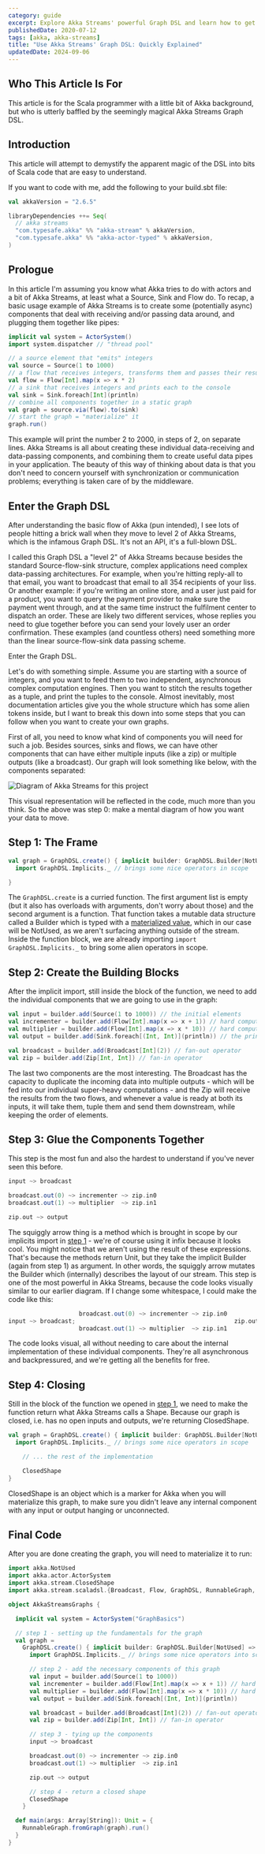 ```yaml
---
category: guide
excerpt: Explore Akka Streams' powerful Graph DSL and learn how to get started quickly with our easy guide
publishedDate: 2020-07-12
tags: [akka, akka-streams]
title: "Use Akka Streams' Graph DSL: Quickly Explained"
updatedDate: 2024-09-06
---
```


## Who This Article Is For

This article is for the Scala programmer with a little bit of Akka background, but who is utterly baffled by the seemingly magical Akka Streams Graph DSL.

## Introduction

This article will attempt to demystify the apparent magic of the DSL into bits of Scala code that are easy to understand.

If you want to code with me, add the following to your build.sbt file:

```scala
val akkaVersion = "2.6.5"

libraryDependencies ++= Seq(
  // akka streams
  "com.typesafe.akka" %% "akka-stream" % akkaVersion,
  "com.typesafe.akka" %% "akka-actor-typed" % akkaVersion,
)
```

## Prologue

In this article I'm assuming you know what Akka tries to do with actors and a bit of Akka Streams, at least what a Source, Sink and Flow do. To recap, a basic usage example of Akka Streams is to create some (potentially async) components that deal with receiving and/or passing data around, and plugging them together like pipes:

```scala
implicit val system = ActorSystem()
import system.dispatcher // "thread pool"

// a source element that "emits" integers
val source = Source(1 to 1000)
// a flow that receives integers, transforms them and passes their results further down
val flow = Flow[Int].map(x => x * 2)
// a sink that receives integers and prints each to the console
val sink = Sink.foreach[Int](println)
// combine all components together in a static graph
val graph = source.via(flow).to(sink)
// start the graph = "materialize" it
graph.run()
```

This example will print the number 2 to 2000, in steps of 2, on separate lines. Akka Streams is all about creating these individual data-receiving and data-passing components, and combining them to create useful data pipes in your application. The beauty of this way of thinking about data is that you don't need to concern yourself with synchronization or communication problems; everything is taken care of by the middleware.

## Enter the Graph DSL

After understanding the basic flow of Akka (pun intended), I see lots of people hitting a brick wall when they move to level 2 of Akka Streams, which is the infamous Graph DSL. It's not an API, it's a full-blown DSL.

I called this Graph DSL a "level 2" of Akka Streams because besides the standard Source-flow-sink structure, complex applications need complex data-passing architectures. For example, when you're hitting reply-all to that email, you want to broadcast that email to all 354 recipients of your liss. Or another example: if you're writing an online store, and a user just paid for a product, you want to query the payment provider to make sure the payment went through, and at the same time instruct the fulfilment center to dispatch an order. These are likely two different services, whose replies you need to glue together before you can send your lovely user an order confirmation. These examples (and countless others) need something more than the linear source-flow-sink data passing scheme.

Enter the Graph DSL.

Let's do with something simple. Assume you are starting with a source of integers, and you want to feed them to two independent, asynchronous complex computation engines. Then you want to stitch the results together as a tuple, and print the tuples to the console. Almost inevitably, most documentation articles give you the whole structure which has some alien tokens inside, but I want to break this down into some steps that you can follow when you want to create your own graphs.

First of all, you need to know what kind of components you will need for such a job. Besides sources, sinks and flows, we can have other components that can have either multiple inputs (like a zip) or multiple outputs (like a broadcast). Our graph will look something like below, with the components separated:

![Diagram of Akka Streams for this project](images/akka-streams-diagram.png)

This visual representation will be reflected in the code, much more than you think. So the above was step 0: make a mental diagram of how you want your data to move.

## Step 1: The Frame

```scala
val graph = GraphDSL.create() { implicit builder: GraphDSL.Builder[NotUsed] =>
  import GraphDSL.Implicits._ // brings some nice operators in scope

}
```

The `GraphDSL.create` is a curried function. The first argument list is empty (but it also has overloads with arguments, don't worry about those) and the second argument is a function. That function takes a mutable data structure called a Builder which is typed with a [materialized value](/articles/the-brilliance-of-materialized-values-in-akka-streams), which in our case will be NotUsed, as we aren't surfacing anything outside of the stream. Inside the function block, we are already importing `import GraphDSL.Implicits._` to bring some alien operators in scope.

## Step 2: Create the Building Blocks

After the implicit import, still inside the block of the function, we need to add the individual components that we are going to use in the graph:

```scala
val input = builder.add(Source(1 to 1000)) // the initial elements
val incrementer = builder.add(Flow[Int].map(x => x + 1)) // hard computation #1
val multiplier = builder.add(Flow[Int].map(x => x * 10)) // hard computation #2
val output = builder.add(Sink.foreach[(Int, Int)](println)) // the printer

val broadcast = builder.add(Broadcast[Int](2)) // fan-out operator
val zip = builder.add(Zip[Int, Int]) // fan-in operator
```

The last two components are the most interesting. The Broadcast has the capacity to duplicate the incoming data into multiple outputs - which will be fed into our individual super-heavy computations - and the Zip will receive the results from the two flows, and whenever a value is ready at both its inputs, it will take them, tuple them and send them downstream, while keeping the order of elements.

## Step 3: Glue the Components Together

This step is the most fun and also the hardest to understand if you've never seen this before.

```scala
input ~> broadcast

broadcast.out(0) ~> incrementer ~> zip.in0
broadcast.out(1) ~> multiplier  ~> zip.in1

zip.out ~> output
```

The squiggly arrow thing is a method which is brought in scope by our implicits import in [step 1](#step-1-the-frame) - we're of course using it infix because it looks cool. You might notice that we aren't using the result of these expressions. That's because the methods return Unit, but they take the implicit Builder (again from step 1) as argument. In other words, the squiggly arrow mutates the Builder which (internally) describes the layout of our stream. This step is one of the most powerful in Akka Streams, because the code looks visually similar to our earlier diagram. If I change some whitespace, I could make the code like this:

```scala
                    broadcast.out(0) ~> incrementer ~> zip.in0
input ~> broadcast;                                             zip.out ~> output
                    broadcast.out(1) ~> multiplier  ~> zip.in1
```

The code looks visual, all without needing to care about the internal implementation of these individual components. They're all asynchronous and backpressured, and we're getting all the benefits for free.

## Step 4: Closing

Still in the block of the function we opened in [step 1](#step-1-the-frame), we need to make the function return what Akka Streams calls a Shape. Because our graph is closed, i.e. has no open inputs and outputs, we're returning ClosedShape.

```scala
val graph = GraphDSL.create() { implicit builder: GraphDSL.Builder[NotUsed] =>
  import GraphDSL.Implicits._ // brings some nice operators in scope

    // ... the rest of the implementation

    ClosedShape
}
```

ClosedShape is an object which is a marker for Akka when you will materialize this graph, to make sure you didn't leave any internal component with any input or output hanging or unconnected.

## Final Code

After you are done creating the graph, you will need to materialize it to run:

```scala
import akka.NotUsed
import akka.actor.ActorSystem
import akka.stream.ClosedShape
import akka.stream.scaladsl.{Broadcast, Flow, GraphDSL, RunnableGraph, Sink, Source, Zip}

object AkkaStreamsGraphs {

  implicit val system = ActorSystem("GraphBasics")

  // step 1 - setting up the fundamentals for the graph
  val graph =
    GraphDSL.create() { implicit builder: GraphDSL.Builder[NotUsed] => // builder = MUTABLE data structure
      import GraphDSL.Implicits._ // brings some nice operators into scope

      // step 2 - add the necessary components of this graph
      val input = builder.add(Source(1 to 1000))
      val incrementer = builder.add(Flow[Int].map(x => x + 1)) // hard computation
      val multiplier = builder.add(Flow[Int].map(x => x * 10)) // hard computation
      val output = builder.add(Sink.foreach[(Int, Int)](println))

      val broadcast = builder.add(Broadcast[Int](2)) // fan-out operator
      val zip = builder.add(Zip[Int, Int]) // fan-in operator

      // step 3 - tying up the components
      input ~> broadcast

      broadcast.out(0) ~> incrementer ~> zip.in0
      broadcast.out(1) ~> multiplier  ~> zip.in1

      zip.out ~> output

      // step 4 - return a closed shape
      ClosedShape
    }

  def main(args: Array[String]): Unit = {
    RunnableGraph.fromGraph(graph).run()
  }
}
```
